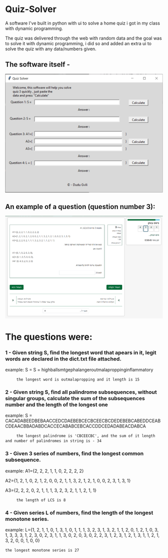 # Quiz-Solver
A software I've built in python with ui to solve a home quiz i got in my class with dynamic programming.

The quiz was delivered through the web with random data and the goal was to solve it with dynamic programming,
i did so and added an extra ui to solve the quiz with any data/numbers given.

## The software itself - 
![GitHub Logo](/pictures/Capture.PNG)

## An example of a question (question number 3):
![GitHub Logo](/pictures/Q.3.png)


# The questions were:
### 1 - Given string S, find the longest word that apears in it, legit words are declared in the dict.txt file attached.

example: S = S = highballsmtgephalangeroutmalaproppinginflammatory

         the longest word is outmalapropping and it length is 15
         
### 2 - Given string S, find all palindrome subsequences, without singular groups, calculate the sum of the subsequences number and the length of the longest one

example: S = CACADABEEDBEBAACCEDCDAEBEBCECBCEECBCDEDEBEBCABEDDCEABCDEAACBBADABDCACCECABABCEBCACCDDCEDADABEACDABCA

         the longest palindrome is 'CBCEECBC', and the sum of it length and number of palindromes in string is - 34
         
### 3 - Given 3 series of numbers, find the longest common subsequence.

example: A1={2, 2, 2, 1, 1, 0, 2, 2, 2, 2}

A2={1, 2, 1, 0, 2, 1, 2, 0, 0, 2, 1, 1, 3, 2, 1, 2, 1, 0, 0, 2, 3, 1, 3, 1}

A3={2, 2, 2, 0, 2, 1, 1, 1, 3, 2, 3, 2, 1, 1, 2, 1, 1}
         
         the length of LCS is 8
         
### 4 - Given series L of numbers, find the length of the longest monotone series.

example: L={1, 2, 1, 1, 0, 1, 3, 1, 0, 1, 1, 1, 3, 2, 3, 1, 3, 2, 1, 1, 2, 0, 1, 2, 1, 0, 3, 1, 3, 3, 3, 1, 2, 3, 0, 2, 3, 1, 1, 3, 0, 2, 0, 3, 0, 2, 2, 3, 1, 2, 3, 1, 2, 1, 3, 1, 1, 2, 1, 3, 2, 0, 0, 1, 0, 0}
    
    the longest monotone series is 27
    

         
